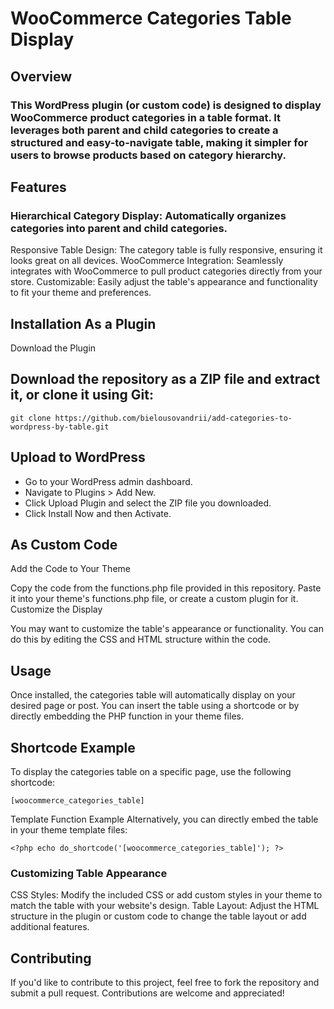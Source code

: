 # WooCommerce Categories Table Display
## Overview
### This WordPress plugin (or custom code) is designed to display WooCommerce product categories in a table format. It leverages both parent and child categories to create a structured and easy-to-navigate table, making it simpler for users to browse products based on category hierarchy.

## Features
### Hierarchical Category Display: Automatically organizes categories into parent and child categories.
Responsive Table Design: The category table is fully responsive, ensuring it looks great on all devices.
WooCommerce Integration: Seamlessly integrates with WooCommerce to pull product categories directly from your store.
Customizable: Easily adjust the table's appearance and functionality to fit your theme and preferences.
## Installation As a Plugin
Download the Plugin

## Download the repository as a ZIP file and extract it, or clone it using Git:

```
git clone https://github.com/bielousovandrii/add-categories-to-wordpress-by-table.git
```
## Upload to WordPress

* Go to your WordPress admin dashboard.
* Navigate to Plugins > Add New.
* Click Upload Plugin and select the ZIP file you downloaded.
* Click Install Now and then Activate.
## As Custom Code
Add the Code to Your Theme

Copy the code from the functions.php file provided in this repository.
Paste it into your theme's functions.php file, or create a custom plugin for it.
Customize the Display

You may want to customize the table's appearance or functionality. You can do this by editing the CSS and HTML structure within the code.

## Usage
Once installed, the categories table will automatically display on your desired page or post. You can insert the table using a shortcode or by directly embedding the PHP function in your theme files.

## Shortcode Example
To display the categories table on a specific page, use the following shortcode:


```
[woocommerce_categories_table]
```
Template Function Example
Alternatively, you can directly embed the table in your theme template files:

```
<?php echo do_shortcode('[woocommerce_categories_table]'); ?>
```
### Customizing Table Appearance
CSS Styles: Modify the included CSS or add custom styles in your theme to match the table with your website's design.
Table Layout: Adjust the HTML structure in the plugin or custom code to change the table layout or add additional features.
## Contributing
If you'd like to contribute to this project, feel free to fork the repository and submit a pull request. Contributions are welcome and appreciated!
